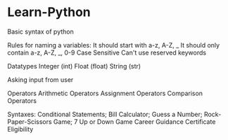 # Learn-Python

Basic syntax of python

Rules for naming a variables:
    It should start with a-z, A-Z, _
    It should only contain a-z, A-Z, _, 0-9
    Case Sensitive
    Can't use reserved keywords

Datatypes
    Integer (int)
    Float (float)
    String (str)

Asking input from user

Operators
    Arithmetic Operators
    Assignment Operators
    Comparison Operators

Syntaxes:
Conditional Statements;
Bill Calculator;
Guess a Number;
Rock-Paper-Scissors Game;
7 Up or Down Game
Career Guidance
Certificate Eligibility